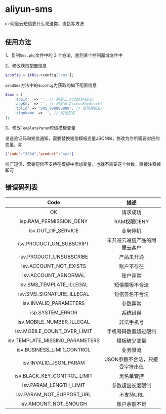 # aliyun-sms
:point_right:阿里云短信要什么发送类，直接写方法

## 使用方法

1、复制`Sms.php`文件中的 3 个方法，放到某个控制器或文件中

2、修改获取配置信息

```php
$config = $this->config['sms'];
```

`sendSms`方法中的`$config`为获取的如下配置信息

```php
$sms = [
    'appId'  => '', // 阿里云 AccessKeyID
    'appKey' => '', // 阿里云 AccessKeySecret
    'tplId' => 'SMS_888888888', // 短信模板ID
    'signName' => '', // 短信签名
];
```

3、修改`TemplateParam`短信模板变量

发送验证码和短信通知，需要替换短信模板变量JSON串，修改为你所需要对应的变量，如

```json
{"code":"1234","product":"syz"}
```

推广短信、营销短信不支持在模板中添加变量，也就不需要这个参数，直接注释掉即可

## 错误码列表

|           Code            |             描述             |
| :-----------------------: | :--------------------------: |
|            OK             |           请求成功           |
|  isp.RAM_PERMISSION_DENY  |         RAM权限DENY          |
|    isv.OUT_OF_SERVICE     |           业务停机           |
| isv.PRODUCT_UN_SUBSCRIPT  | 未开通云通信产品的阿里云客户 |
|  isv.PRODUCT_UNSUBSCRIBE  |          产品未开通          |
|  isv.ACCOUNT_NOT_EXISTS   |          账户不存在          |
|   isv.ACCOUNT_ABNORMAL    |           账户异常           |
| isv.SMS_TEMPLATE_ILLEGAL  |        短信模板不合法        |
| isv.SMS_SIGNATURE_ILLEGAL |        短信签名不合法        |
| isv.INVALID_PARAMETERS |	参数异常 |
| isp.SYSTEM_ERROR |	系统错误 |
| isv.MOBILE_NUMBER_ILLEGAL |	非法手机号 |
| isv.MOBILE_COUNT_OVER_LIMIT |	手机号码数量超过限制	|
| isv.TEMPLATE_MISSING_PARAMETERS |	模板缺少变量 |
| isv.BUSINESS_LIMIT_CONTROL | 业务限流 |
| isv.INVALID_JSON_PARAM | JSON参数不合法，只接受字符串值 |
| isv.BLACK_KEY_CONTROL_LIMIT |	黑名单管控 |
| isv.PARAM_LENGTH_LIMIT | 参数超出长度限制 |
| isv.PARAM_NOT_SUPPORT_URL |	不支持URL |
| isv.AMOUNT_NOT_ENOUGH |	账户余额不足 |
